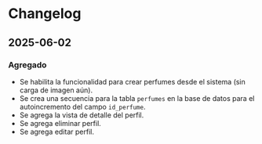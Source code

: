 # Changelog

## 2025-06-02

### Agregado
- Se habilita la funcionalidad para crear perfumes desde el sistema (sin carga de imagen aún).
- Se crea una secuencia para la tabla `perfumes` en la base de datos para el autoincremento del campo `id_perfume`.
- Se agrega la vista de detalle del perfil.
- Se agrega eliminar perfil.
- Se agrega editar perfil.


